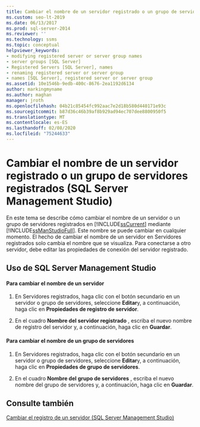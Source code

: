 ```yaml
---
title: Cambiar el nombre de un servidor registrado o un grupo de servidores
ms.custom: seo-lt-2019
ms.date: 06/13/2017
ms.prod: sql-server-2014
ms.reviewer: ''
ms.technology: ssms
ms.topic: conceptual
helpviewer_keywords:
- modifying registered server or server group names
- server groups [SQL Server]
- Registered Servers [SQL Server], names
- renaming registered server or server group
- names [SQL Server], registered server or server group
ms.assetid: 10e1546b-9edb-400c-8676-2ea1192d6134
author: markingmyname
ms.author: maghan
manager: jroth
ms.openlocfilehash: 04b21c85454fc992aac7e2d18b580d440171e93c
ms.sourcegitcommit: b87d36c46b39af8b929ad94ec707dee8800950f5
ms.translationtype: MT
ms.contentlocale: es-ES
ms.lasthandoff: 02/08/2020
ms.locfileid: "75244633"
---
```

# <a name="change-the-name-of-a-registered-server-or-registered-server-group-sql-server-management-studio"></a>Cambiar el nombre de un servidor registrado o un grupo de servidores registrados (SQL Server Management Studio)
  En este tema se describe cómo cambiar el nombre de un servidor o un grupo de servidores registrados en [!INCLUDE[ssCurrent](../../includes/sscurrent-md.md)] mediante [!INCLUDE[ssManStudioFull](../../includes/ssmanstudiofull-md.md)]. Este nombre se puede cambiar en cualquier momento. El hecho de cambiar el nombre de un servidor en Servidores registrados solo cambia el nombre que se visualiza. Para conectarse a otro servidor, debe editar las propiedades de conexión del servidor registrado.  
  
##  <a name="SSMSProcedure"></a> Uso de SQL Server Management Studio  
  
#### <a name="to-change-the-name-of-a-server"></a>Para cambiar el nombre de un servidor  
  
1.  En Servidores registrados, haga clic con el botón secundario en un servidor o grupo de servidores, seleccione **Editar**y, a continuación, haga clic en **Propiedades de registro de servidor**.  
  
2.  En el cuadro **Nombre del servidor registrado** , escriba el nuevo nombre de registro del servidor y, a continuación, haga clic en **Guardar**.  
  
#### <a name="to-change-the-name-of-a-server-group"></a>Para cambiar el nombre de un grupo de servidores  
  
1.  En Servidores registrados, haga clic con el botón secundario en un servidor o grupo de servidores, seleccione **Editar**y, a continuación, haga clic en **Propiedades de grupo de servidores**.  
  
2.  En el cuadro **Nombre del grupo de servidores** , escriba el nuevo nombre del grupo de servidores y, a continuación, haga clic en **Guardar**.  
  
## <a name="see-also"></a>Consulte también  
 [Cambiar el registro de un servidor &#40;SQL Server Management Studio&#41;](change-a-server-s-registration-sql-server-management-studio.md)
  
  
